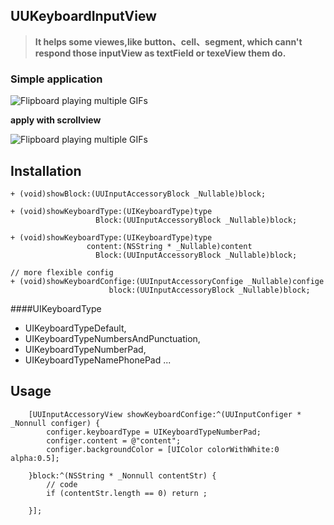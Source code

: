 UUKeyboardInputView
---

> **It helps some viewes,like button、cell、segment, which cann't respond those inputView as textField or texeView them do.**

### Simple application

![Flipboard playing multiple GIFs](https://github.com/ZhipingYang/UUKeyboardInputView/raw/master/UUKeyboardInputViewTests/inputView.gif)

**apply with scrollview**

![Flipboard playing multiple GIFs](https://github.com/ZhipingYang/UUKeyboardInputView/raw/master/UUKeyboardInputViewTests/inputView2.gif)

## Installation
```
+ (void)showBlock:(UUInputAccessoryBlock _Nullable)block;

+ (void)showKeyboardType:(UIKeyboardType)type
                   Block:(UUInputAccessoryBlock _Nullable)block;

+ (void)showKeyboardType:(UIKeyboardType)type
                 content:(NSString * _Nullable)content
                   Block:(UUInputAccessoryBlock _Nullable)block;

// more flexible config
+ (void)showKeyboardConfige:(UUInputAccessoryConfige _Nullable)confige
                      block:(UUInputAccessoryBlock _Nullable)block;
```

####UIKeyboardType
 - UIKeyboardTypeDefault,              
 - UIKeyboardTypeNumbersAndPunctuation,
 - UIKeyboardTypeNumberPad,            
 - UIKeyboardTypeNamePhonePad ...

## Usage

```
    [UUInputAccessoryView showKeyboardConfige:^(UUInputConfiger * _Nonnull configer) {
        configer.keyboardType = UIKeyboardTypeNumberPad;
        configer.content = @"content";
        configer.backgroundColor = [UIColor colorWithWhite:0 alpha:0.5];
        
    }block:^(NSString * _Nonnull contentStr) {
        // code
        if (contentStr.length == 0) return ;
        
    }];
```